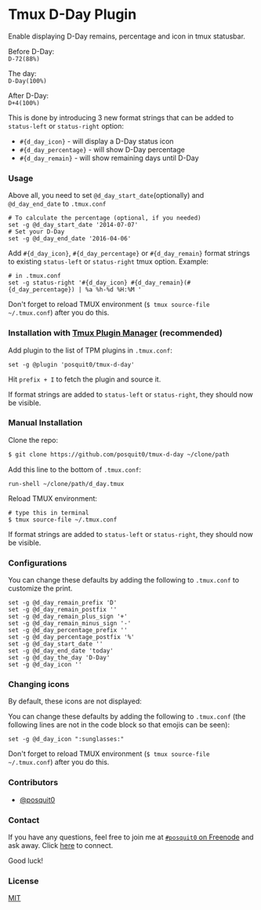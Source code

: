 # Tmux D-Day Plugin

Enable displaying D-Day remains, percentage and icon in tmux statusbar.

Before D-Day:<br/>
`D-72(88%)`

The day:<br/>
`D-Day(100%)`

After D-Day:<br/>
`D+4(100%)`

This is done by introducing 3 new format strings that can be added to
`status-left` or `status-right` option:
- `#{d_day_icon}` - will display a D-Day status icon
- `#{d_day_percentage}` - will show D-Day percentage
- `#{d_day_remain}` - will show remaining days until D-Day

### Usage

Above all, you need to set `@d_day_start_date`(optionally) and `@d_day_end_date` to `.tmux.conf`

```tmux
# To calculate the percentage (optional, if you needed)
set -g @d_day_start_date '2014-07-07'
# Set your D-Day
set -g @d_day_end_date '2016-04-06'
```

Add `#{d_day_icon}`, `#{d_day_percentage}` or `#{d_day_remain}` format
strings to existing `status-left` or `status-right` tmux option. Example:

```tmux
# in .tmux.conf
set -g status-right '#{d_day_icon} #{d_day_remain}(#{d_day_percentage}) | %a %h-%d %H:%M '
```

Don't forget to reload TMUX environment (`$ tmux source-file ~/.tmux.conf`)
after you do this.

### Installation with [Tmux Plugin Manager](https://github.com/tmux-plugins/tpm) (recommended)


Add plugin to the list of TPM plugins in `.tmux.conf`:

```tmux
set -g @plugin 'posquit0/tmux-d-day'
```

Hit `prefix + I` to fetch the plugin and source it.

If format strings are added to `status-left` or `status-right`, they should now be visible.

### Manual Installation

Clone the repo:

```bash
$ git clone https://github.com/posquit0/tmux-d-day ~/clone/path
```

Add this line to the bottom of `.tmux.conf`:

```tmux
run-shell ~/clone/path/d_day.tmux
```

Reload TMUX environment:

```tmux
# type this in terminal
$ tmux source-file ~/.tmux.conf
```

If format strings are added to `status-left` or `status-right`, they should now be visible.

### Configurations

You can change these defaults by adding the following to `.tmux.conf` to customize the print.

```tmux
set -g @d_day_remain_prefix 'D'
set -g @d_day_remain_postfix ''
set -g @d_day_remain_plus_sign '+'
set -g @d_day_remain_minus_sign '-'
set -g @d_day_percentage_prefix ''
set -g @d_day_percentage_postfix '%'
set -g @d_day_start_date ''
set -g @d_day_end_date 'today'
set -g @d_day_the_day 'D-Day'
set -g @d_day_icon ''
```

### Changing icons

By default, these icons are not displayed:

You can change these defaults by adding the following to `.tmux.conf` (the
following lines are not in the code block so that emojis can be seen):

```tmux
set -g @d_day_icon ":sunglasses:"
```

Don't forget to reload TMUX environment (`$ tmux source-file ~/.tmux.conf`)
after you do this.

### Contributors

- [@posquit0](https://github.com/posquit0)

### Contact

If you have any questions, feel free to join me at [`#posquit0` on Freenode](irc://irc.freenode.net/posquit0) and ask away. Click [here](https://kiwiirc.com/client/irc.freenode.net/posquit0) to connect.

Good luck!

### License

[MIT](LICENSE.md)
